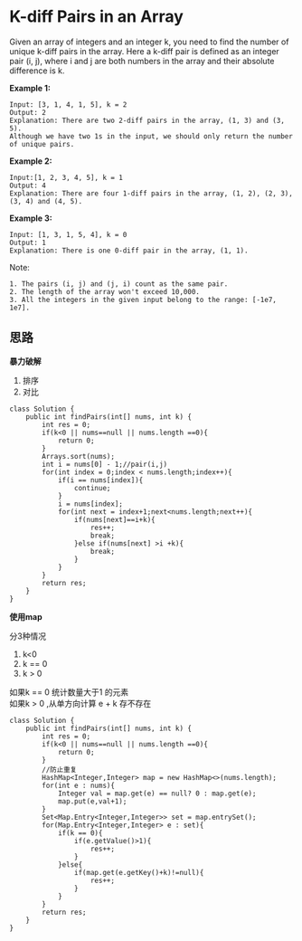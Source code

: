#  K-diff Pairs in an Array

Given an array of integers and an integer k, you need to find the number of unique k-diff pairs in the array. Here a k-diff pair is defined as an integer pair (i, j), where i and j are both numbers in the array and their absolute difference is k.

**Example 1:**
```
Input: [3, 1, 4, 1, 5], k = 2
Output: 2
Explanation: There are two 2-diff pairs in the array, (1, 3) and (3, 5).
Although we have two 1s in the input, we should only return the number of unique pairs.
```

**Example 2:**
```
Input:[1, 2, 3, 4, 5], k = 1
Output: 4
Explanation: There are four 1-diff pairs in the array, (1, 2), (2, 3), (3, 4) and (4, 5).
```

**Example 3:**
```
Input: [1, 3, 1, 5, 4], k = 0
Output: 1
Explanation: There is one 0-diff pair in the array, (1, 1).
```

Note:
```
1. The pairs (i, j) and (j, i) count as the same pair.
2. The length of the array won't exceed 10,000.
3. All the integers in the given input belong to the range: [-1e7, 1e7].
```

## 思路
**暴力破解**

1. 排序
2. 对比
```
class Solution {
    public int findPairs(int[] nums, int k) {
        int res = 0;
        if(k<0 || nums==null || nums.length ==0){
            return 0;
        }
        Arrays.sort(nums);
        int i = nums[0] - 1;//pair(i,j)
        for(int index = 0;index < nums.length;index++){
            if(i == nums[index]){
                continue;
            }
            i = nums[index];
            for(int next = index+1;next<nums.length;next++){
                if(nums[next]==i+k){
                    res++;
                    break;
                }else if(nums[next] >i +k){
                    break;
                }
            }
        }
        return res;
    }
}
```
**使用map**

分3种情况<br>
1. k<0
2. k == 0
3. k > 0

如果k == 0 统计数量大于1 的元素<br>
如果k > 0 ,从单方向计算 e + k 存不存在
```
class Solution {
    public int findPairs(int[] nums, int k) {
        int res = 0;
        if(k<0 || nums==null || nums.length ==0){
            return 0;
        }
        //防止重复
        HashMap<Integer,Integer> map = new HashMap<>(nums.length);
        for(int e : nums){
            Integer val = map.get(e) == null? 0 : map.get(e);
            map.put(e,val+1);
        }
        Set<Map.Entry<Integer,Integer>> set = map.entrySet();
        for(Map.Entry<Integer,Integer> e : set){
            if(k == 0){
                if(e.getValue()>1){
                    res++;
                }
            }else{
                if(map.get(e.getKey()+k)!=null){
                    res++;
                }
            }
        }
        return res;
    }
}
```